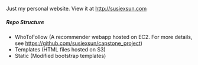 Just my personal website. View it at http://susiexsun.com

##### Repo Structure
* WhoToFollow (A recommender webapp hosted on EC2. For more details, see https://github.com/susiexsun/capstone_project)
* Templates (HTML files hosted on S3)
* Static (Modified bootstrap templates)
